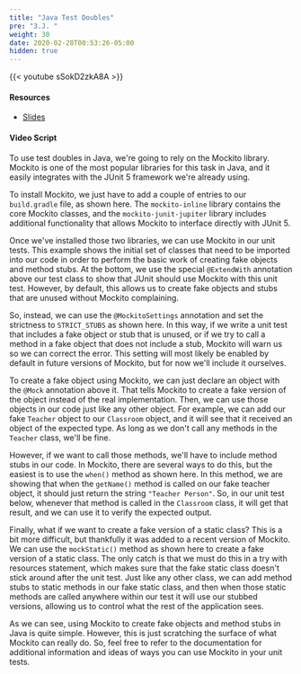 ```yaml
---
title: "Java Test Doubles"
pre: "3.J. "
weight: 30
date: 2020-02-28T00:53:26-05:00
hidden: true
---
```


{{< youtube sSokD2zkA8A >}}

#### Resources

* <a href="slides" target="_blank">Slides</a>

#### Video Script

To use test doubles in Java, we're going to rely on the Mockito library. Mockito is one of the most popular libraries for this task in Java, and it easily integrates with the JUnit 5 framework we're already using.

To install Mockito, we just have to add a couple of entries to our `build.gradle` file, as shown here. The `mockito-inline` library contains the core Mockito classes, and the `mockito-junit-jupiter` library includes additional functionality that allows Mockito to interface directly with JUnit 5. 

Once we've installed those two libraries, we can use Mockito in our unit tests. This example shows the initial set of classes that need to be imported into our code in order to perform the basic work of creating fake objects and method stubs. At the bottom, we use the special `@ExtendWith` annotation above our test class to show that JUnit should use Mockito with this unit test. However, by default, this allows us to create fake objects and stubs that are unused without Mockito complaining.

So, instead, we can use the `@MockitoSettings` annotation and set the strictness to `STRICT_STUBS` as shown here. In this way, if we write a unit test that includes a fake object or stub that is unused, or if we try to call a method in a fake object that does not include a stub, Mockito will warn us so we can correct the error. This setting will most likely be enabled by default in future versions of Mockito, but for now we'll include it ourselves.

To create a fake object using Mockito, we can just declare an object with the `@Mock` annotation above it. That tells Mockito to create a fake version of the object instead of the real implementation. Then, we can use those objects in our code just like any other object. For example, we can add our fake `Teacher` object to our `Classroom` object, and it will see that it received an object of the expected type. As long as we don't call any methods in the `Teacher` class, we'll be fine.

However, if we want to call those methods, we'll have to include method stubs in our code. In Mockito, there are several ways to do this, but the easiest is to use the `when()` method as shown here. In this method, we are showing that when the `getName()` method is called on our fake teacher object, it should just return the string `"Teacher Person"`. So, in our unit test below, whenever that method is called in the `Classroom` class, it will get that result, and we can use it to verify the expected output.

Finally, what if we want to create a fake version of a static class? This is a bit more difficult, but thankfully it was added to a recent version of Mockito. We can use the `mockStatic()` method as shown here to create a fake version of a static class. The only catch is that we must do this in a try with resources statement, which makes sure that the fake static class doesn't stick around after the unit test. Just like any other class, we can add method stubs to static methods in our fake static class, and then when those static methods are called anywhere within our test it will use our stubbed versions, allowing us to control what the rest of the application sees.

As we can see, using Mockito to create fake objects and method stubs in Java is quite simple. However, this is just scratching the surface of what Mockito can really do. So, feel free to refer to the documentation for additional information and ideas of ways you can use Mockito in your unit tests. 